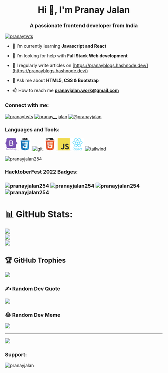 <h1 align="center">Hi 👋, I'm Pranay Jalan</h1>
<h3 align="center">A passionate frontend developer from India</h3>

<p align="left"> <a href="https://twitter.com/pranaytwts" target="blank"><img src="https://img.shields.io/twitter/follow/pranaytwts?logo=twitter&style=for-the-badge" alt="pranaytwts" /></a> </p>

- 🌱 I’m currently learning **Javascript and React**

- 🤝 I’m looking for help with **Full Stack Web development**

- 📝 I regularly write articles on [https://pranayblogs.hashnode.dev/](https://pranayblogs.hashnode.dev/)

- 💬 Ask me about **HTML5, CSS & Bootstrap**

- 📫 How to reach me **pranayjalan.work@gmail.com**

<h3 align="left">Connect with me:</h3>
<p align="left">
<a href="https://twitter.com/pranaytwts" target="blank"><img align="center" src="https://raw.githubusercontent.com/rahuldkjain/github-profile-readme-generator/master/src/images/icons/Social/twitter.svg" alt="pranaytwts" height="30" width="40" /></a>
<a href="https://instagram.com/pranay__jalan" target="blank"><img align="center" src="https://raw.githubusercontent.com/rahuldkjain/github-profile-readme-generator/master/src/images/icons/Social/instagram.svg" alt="pranay__jalan" height="30" width="40" /></a>
<a href="https://hashnode.com/@pranayjalan" target="blank"><img align="center" src="https://raw.githubusercontent.com/rahuldkjain/github-profile-readme-generator/master/src/images/icons/Social/hashnode.svg" alt="@pranayjalan" height="30" width="40" /></a>
</p>

<h3 align="left">Languages and Tools:</h3>
<p align="left"> <a href="https://getbootstrap.com" target="_blank" rel="noreferrer"> <img src="https://raw.githubusercontent.com/devicons/devicon/master/icons/bootstrap/bootstrap-plain-wordmark.svg" alt="bootstrap" width="40" height="40"/> </a> <a href="https://www.w3schools.com/css/" target="_blank" rel="noreferrer"> <img src="https://raw.githubusercontent.com/devicons/devicon/master/icons/css3/css3-original-wordmark.svg" alt="css3" width="40" height="40"/> </a> <a href="https://git-scm.com/" target="_blank" rel="noreferrer"> <img src="https://www.vectorlogo.zone/logos/git-scm/git-scm-icon.svg" alt="git" width="40" height="40"/> </a> <a href="https://www.w3.org/html/" target="_blank" rel="noreferrer"> <img src="https://raw.githubusercontent.com/devicons/devicon/master/icons/html5/html5-original-wordmark.svg" alt="html5" width="40" height="40"/> </a> <a href="https://developer.mozilla.org/en-US/docs/Web/JavaScript" target="_blank" rel="noreferrer"> <img src="https://raw.githubusercontent.com/devicons/devicon/master/icons/javascript/javascript-original.svg" alt="javascript" width="40" height="40"/> </a> <a href="https://reactjs.org/" target="_blank" rel="noreferrer"> <img src="https://raw.githubusercontent.com/devicons/devicon/master/icons/react/react-original-wordmark.svg" alt="react" width="40" height="40"/> </a> <a href="https://tailwindcss.com/" target="_blank" rel="noreferrer"> <img src="https://www.vectorlogo.zone/logos/tailwindcss/tailwindcss-icon.svg" alt="tailwind" width="40" height="40"/> </a> </p>

<p><img align="center" src="https://github-readme-stats.vercel.app/api/top-langs?username=pranayjalan254&show_icons=true&locale=en&layout=compact" alt="pranayjalan254" /></p>

<h3 align="left">HacktoberFest 2022 Badges: <h3>
<img align="center" src="https://www.holopin.io/_next/image?url=https%3A%2F%2Fassets.holopin.io%2FeyJidWNrZXQiOiJob2xvcGluLWFzc2V0cyIsImtleSI6ImFzc2V0cy9jbDhkNmZycXowMTgxMDltaGFleGpmczRwIiwiZWRpdHMiOnsicm90YXRlIjpudWxsfX0%3D&w=1920&q=75" alt="pranayjalan254" width="120" height="120"/> <img align="center" src="https://www.holopin.io/_next/image?url=https%3A%2F%2Fassets.holopin.io%2FeyJidWNrZXQiOiJob2xvcGluLWFzc2V0cyIsImtleSI6ImFzc2V0cy9jbDhkODlvaTAwMDE3MDlpZjdsdWxhNHV5IiwiZWRpdHMiOnsicm90YXRlIjpudWxsfX0%3D&w=1920&q=75" alt="pranayjalan254" width="120" height="120" /> <img align="center" src="https://www.holopin.io/_next/image?url=https%3A%2F%2Fassets.holopin.io%2FeyJidWNrZXQiOiJob2xvcGluLWFzc2V0cyIsImtleSI6ImFzc2V0cy9jbDhkOHRrZnAwMDMyMDlqbmtxZTF3dzVhIiwiZWRpdHMiOnsicm90YXRlIjpudWxsfX0%3D&w=1920&q=75" alt="pranayjalan254" width="120" height="120" /> <img align="center" src="https://www.holopin.io/_next/image?url=https%3A%2F%2Fassets.holopin.io%2FeyJidWNrZXQiOiJob2xvcGluLWFzc2V0cyIsImtleSI6ImFzc2V0cy9jbDhkOHVrb3MwMDk0MDlqbnVuaGRhcDd3IiwiZWRpdHMiOnsicm90YXRlIjpudWxsfX0%3D&w=1920&q=75" alt="pranayjalan254" width="120" height="120" />

# 📊 GitHub Stats:
![](https://github-readme-stats.vercel.app/api?username=pranayjalan254&theme=dark&hide_border=false&include_all_commits=true&count_private=false)<br/>
![](https://github-readme-streak-stats.herokuapp.com/?user=pranayjalan254&theme=dark&hide_border=false)<br/>
![](https://github-readme-stats.vercel.app/api/top-langs/?username=pranayjalan254&theme=dark&hide_border=false&include_all_commits=true&count_private=false&layout=compact)

## 🏆 GitHub Trophies
![](https://github-profile-trophy.vercel.app/?username=pranayjalan254&theme=radical&no-frame=false&no-bg=true&margin-w=4)

### ✍️ Random Dev Quote
![](https://quotes-github-readme.vercel.app/api?type=horizontal&theme=radical)

### 😂 Random Dev Meme
<img src="https://random-memer.herokuapp.com/" width="512px"/>

---
[![](https://visitcount.itsvg.in/api?id=pranayjalan254&icon=0&color=0)](https://visitcount.itsvg.in)

<h3 align="left">Support:</h3>
<p><a href="https://www.buymeacoffee.com/pranayjalan"> <img align="left" src="https://cdn.buymeacoffee.com/buttons/v2/default-yellow.png" height="50" width="210" alt="pranayjalan" /></a></p><br><br>
